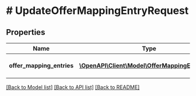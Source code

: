 # # UpdateOfferMappingEntryRequest

## Properties

Name | Type | Description | Notes
------------ | ------------- | ------------- | -------------
**offer_mapping_entries** | [**\OpenAPI\Client\Model\OfferMappingEntryDTO[]**](OfferMappingEntryDTO.md) | Информация о товарах в каталоге. |

[[Back to Model list]](../../README.md#models) [[Back to API list]](../../README.md#endpoints) [[Back to README]](../../README.md)
